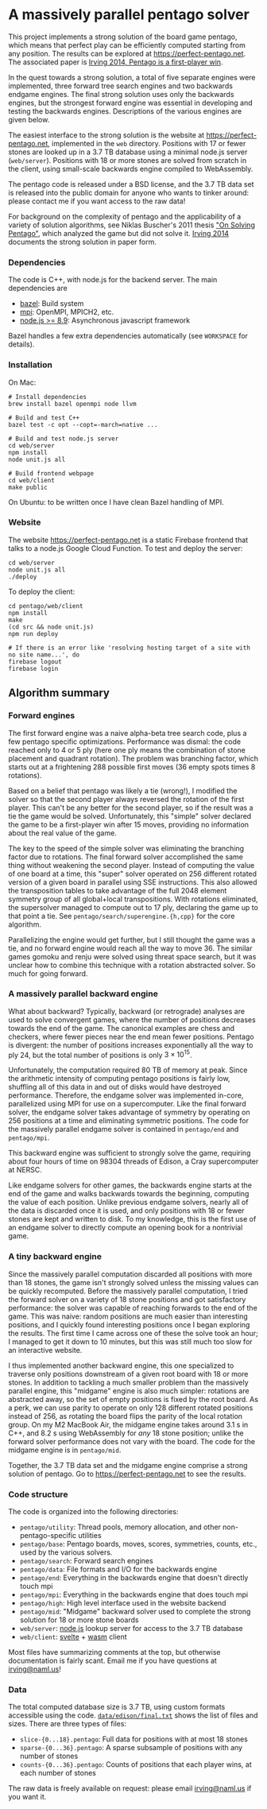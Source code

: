 A massively parallel pentago solver
===================================

This project implements a strong solution of the board game pentago, which means
that perfect play can be efficiently computed starting from any position.  The
results can be explored at https://perfect-pentago.net.  The associated paper
is <a href="https://arxiv.org/abs/1404.0743">Irving 2014, Pentago is a first-player win</a>.

In the quest towards a strong solution, a total of five separate engines were
implemented, three forward tree search engines and two backwards endgame engines.
The final strong solution uses only the backwards engines, but the strongest
forward engine was essential in developing and testing the backwards engines.
Descriptions of the various engines are given below.

The easiest interface to the strong solution is the website at
https://perfect-pentago.net, implemented in the `web` directory.  Positions with 17
or fewer stones are looked up in a 3.7 TB database using a minimal node.js server
(`web/server`).  Positions with 18 or more stones are solved from scratch in the
client, using small-scale backwards engine compiled to WebAssembly.

The pentago code is released under a BSD license, and the 3.7 TB data set is
released into the public domain for anyone who wants to tinker around: please contact
me if you want access to the raw data!

For background on the complexity of pentago and the applicability of a variety of
solution algorithms, see Niklas Buscher's 2011 thesis
["On Solving Pentago"](http://www.ke.tu-darmstadt.de/lehre/arbeiten/bachelor/2011/Buescher_Niklas.pdf),
which analyzed the game but did not solve it.
<a href="https://arxiv.org/abs/1404.0743">Irving 2014</a> documents the strong solution
in paper form.

### Dependencies

The code is C++, with node.js for the backend server.  The main dependencies are

* [bazel](https://bazel.build): Build system
* [mpi](http://en.wikipedia.org/wiki/Message_Passing_Interface): OpenMPI, MPICH2, etc.
* [node.js >= 8.9](http://nodejs.org): Asynchronous javascript framework

Bazel handles a few extra dependencies automatically (see `WORKSPACE` for details).

### Installation

On Mac:

    # Install dependencies
    brew install bazel openmpi node llvm

    # Build and test C++
    bazel test -c opt --copt=-march=native ...

    # Build and test node.js server
    cd web/server
    npm install
    node unit.js all

    # Build frontend webpage
    cd web/client
    make public

On Ubuntu: to be written once I have clean Bazel handling of MPI.

### Website

The website https://perfect-pentago.net is a static Firebase frontend that
talks to a node.js Google Cloud Function.  To test and deploy the server:

    cd web/server
    node unit.js all
    ./deploy

To deploy the client:

    cd pentago/web/client
    npm install
    make
    (cd src && node unit.js)
    npm run deploy

    # If there is an error like 'resolving hosting target of a site with no site name...', do
    firebase logout
    firebase login

## Algorithm summary

### Forward engines

The first forward engine was a naive alpha-beta tree search code, plus a few pentago
specific optimizations.  Performance was dismal: the code reached only to 4 or 5 ply
(here one ply means the combination of stone placement and quadrant rotation).
The problem was branching factor, which starts out at a frightening 288 possible
first moves (36 empty spots times 8 rotations).

Based on a belief that pentago was likely a tie (wrong!), I modified the solver so
that the second player always reversed the rotation of the first player.  This can't
be any better for the second player, so if the result was a tie the game would be
solved.  Unfortunately, this "simple" solver declared the game to be a first-player
win after 15 moves, providing no information about the real value of the game.

The key to the speed of the simple solver was eliminating the branching factor due
to rotations.  The final forward solver accomplished the same thing without weakening
the second player.  Instead of computing the value of one board at a time, this
"super" solver operated on 256 different rotated version of a given board in parallel
using SSE instructions.  This also allowed the transposition tables to take advantage
of the full 2048 element symmetry group of all global+local transpositions.  With
rotations eliminated, the supersolver managed to compute out to 17 ply, declaring the
game up to that point a tie.  See `pentago/search/superengine.{h,cpp}` for the core
algorithm.

Parallelizing the engine would get further, but I still thought the
game was a tie, and no forward engine would reach all the way to move 36.  The similar
games gomoku and renju were solved using threat space search, but it was unclear how
to combine this technique with a rotation abstracted solver.  So much for going forward.

### A massively parallel backward engine

What about backward?  Typically, backward (or retrograde) analyses are used to solve
convergent games, where the number of positions decreases towards the end of the game.
The canonical examples are chess and checkers, where fewer pieces near the end mean
fewer positions.  Pentago is divergent: the number of positions increases exponentially
all the way to ply 24, but the total number of positions is only $3 \times 10^{15}$.

Unfortunately, the computation required 80 TB of memory at peak.  Since the arithmetic
intensity of computing pentago positions is fairly low, shuffling all of this data in
and out of disks would have destroyed performance.  Therefore, the endgame solver was
implemented in-core, parallelized using MPI for use on a supercomputer.
Like the final forward solver, the endgame solver takes advantage of symmetry
by operating on 256 positions at a time and eliminating symmetric positions.  The code
for the massively parallel endgame solver is contained in `pentago/end` and `pentago/mpi`.

This backward engine was sufficient to strongly solve the game, requiring
about four hours of time on 98304 threads of Edison, a Cray supercomputer at NERSC.

Like endgame solvers for other games, the backwards engine starts at the end of the game
and walks backwards towards the beginning, computing the value of each position.  Unlike
previous endgame solvers, nearly all of the data is discarded once it is used, and only
positions with 18 or fewer stones are kept and written to disk.  To my knowledge, this is
the first use of an endgame solver to directly compute an opening book for a nontrivial game.

### A tiny backward engine

Since the massively parallel computation discarded all positions with more than 18 stones,
the game isn't strongly solved unless the missing values can be quickly recomputed.  Before
the massively parallel computation, I tried the forward solver on a variety of 18 stone
positions and got satisfactory performance: the solver was capable of reaching forwards to
the end of the game.  This was naive: random positions are much easier than
interesting positions, and I quickly found interesting positions once I began exploring the
results.  The first time I came across one of these the solve took an hour; I managed to
get it down to 10 minutes, but this was still much too slow for an interactive website.

I thus implemented another backward engine, this one specialized to
traverse only positions downstream of a given root board with 18 or more stones.  In addition to
tackling a much smaller problem than the massively parallel engine, this "midgame" engine
is also much simpler: rotations are abstracted away, so the set of empty positions is
fixed by the root board.  As a perk, we can use parity to operate on only 128 different
rotated positions instead of 256, as rotating the board flips the parity of the local
rotation group.  On my M2 MacBook Air, the midgame engine takes around 3.1 s in C++, and 8.2 s
using WebAssembly for *any* 18 stone position; unlike the forward solver performance does not
vary with the board.  The code for the midgame engine is in `pentago/mid`.

Together, the 3.7 TB data set and the midgame engine comprise a strong solution of pentago.
Go to https://perfect-pentago.net to see the results.

### Code structure

The code is organized into the following directories:

* `pentago/utility`: Thread pools, memory allocation, and other non-pentago-specific utilities
* `pentago/base`: Pentago boards, moves, scores, symmetries, counts, etc., used by the various solvers.
* `pentago/search`: Forward search engines
* `pentago/data`: File formats and I/O for the backwards engine
* `pentago/end`: Everything in the backwards engine that doesn't directly touch mpi
* `pentago/mpi`: Everything in the backwards engine that does touch mpi
* `pentago/high`: High level interface used in the website backend
* `pentago/mid`: "Midgame" backward solver used to complete the strong solution for 18 or more stone boards
* `web/server`: <a href="https://nodejs.org">node.js</a> lookup server for access to the 3.7 TB database
* `web/client`: <a href="https://svelte.dev">svelte</a> + <a href="https://webassembly.org">wasm</a> client

Most files have summarizing comments at the top, but otherwise documentation is fairly scant.
Email me if you have questions at <irving@naml.us>!

### Data

The total computed database size is 3.7 TB, using custom formats accessible using the code.
[`data/edison/final.txt`](https://github.com/girving/pentago/tree/master/data/edison/final.txt) shows the
list of files and sizes.  There are three types of files:

* `slice-{0...18}.pentago`: Full data for positions with at most 18 stones
* `sparse-{0...36}.pentago`: A sparse subsample of positions with any number of stones
* `counts-{0...36}.pentago`: Counts of positions that each player wins, at each number of stones

The raw data is freely available on request: please email <irving@naml.us> if you want it.
